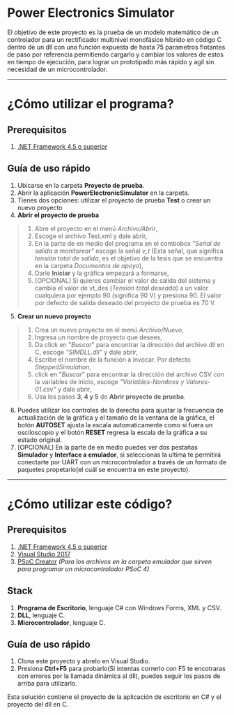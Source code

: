 # Power Electronics Simulator
El objetivo de este proyecto es la prueba de un modelo matemático de un controlador para un rectificador multinivel monofásico híbrido en código C 
dentro de un dll con una función expuesta de hasta 75 parametros flotantes de paso por referencia permitiendo cargarlo y cambiar los 
valores de estos en tiempo de ejecución, para lograr un prototipado más rápido y agíl sin necesidad de un microcontrolador.

-----
# ¿Cómo utilizar el programa?

## Prerequisitos
1. [.NET Framework 4.5 o superior](https://www.microsoft.com/es-mx/download/details.aspx?id=30653)

## Guía de uso rápido
1. Ubicarse en la carpeta **Proyecto de prueba**.
2. Abrir la aplicación **PowerElectronicSimulator** en la carpeta.
3. Tienes dos opciones: utilizar el proyecto de prueba **Test** o crear un nuevo proyecto
4. **Abrir el proyecto de prueba**
> 1. Abre el proyecto en el menú *Archivo/Abrir*,
> 2. Escoge el archivo Test.xml y dale abrir,
> 3. En la parte de en medio del programa en el combobox *"Señal de salida a monitorear"* escoge la señal *v_t* 
(Esta señal, que significa *tensión total de salida*, es el objetivo de la tesis que se encuentra en la carpeta *Documentos de apoyo*),
> 4. Darle **Iniciar** y la gráfica empezará a formarse,
> 5. [OPCIONAL] Si quieres cambiar el valor de salida del sistema y cambia el valor de vt_des (*Tension total deseada*) 
a un valor cualquiera por ejemplo 90 (significa 90 V) y presiona 90. El valor por defecto de salida deseado del proyecto de prueba es 
70 V.
5. **Crear un nuevo proyecto**
> 1. Crea un nuevo proyecto en el menú *Archivo/Nuevo*, 
> 2. Ingresa un nombre de proyecto que desees,
> 3. Da click en "*Buscar*" para encontrar la dirección del archivo dll en C, escoge *"SIMDLL.dll"* y dale abrir,
> 4. Escribe el nombre de la función a invocar. Por defecto *SteppedSimulation*,
> 5.  click en "*Buscar*" para encontrar la dirección del archivo CSV con la variables de inicio, 
escoge *"Variables-Nombres y Valores-01.csv"* y dale abrir,
> 6. Usa los pasos **3, 4 y 5** de **Abrir proyecto de prueba**.
6. Puedes utilizar los controles de la derecha para ajustar la frecuencia de actualización de la gráfica y el tamaño de la ventana de 
la gráfica, el botón **AUTOSET** ajusta la escala automaticamente como si fuera un osciloscopio y el botón **RESET** regresa la
escala de la gráfica a su estado original.
7. [OPCIONAL] En la parte de en medio puedes ver dos pestañas **Simulador** y **Interface a emulador**, si seleccionas la ultima te 
permitirá conectarte por UART con un microcontrolador a través de un formato de paquetes propetario(el cuál se encuentra en este proyecto).


-----
# ¿Cómo utilizar este código?

## Prerequisitos
1. [.NET Framework 4.5 o superior](https://www.microsoft.com/es-mx/download/details.aspx?id=30653)
2. [Visual Studio 2017](https://www.visualstudio.com/es/?rr=https%3A%2F%2Fwww.google.com.mx%2F)
3. [PSoC Creator](http://www.cypress.com/products/psoc-creator-integrated-design-environment-ide) 
*(Para los archivos en la carpeta emulador que sirven para programar un microcontrolador PSoC 4)*

## Stack
1. **Programa de Escritorio**, lenguaje C# con Windows Forms, XML y CSV.
2. **DLL**, lenguaje C.
3. **Microcontrolador**, lenguaje C.

## Guía de uso rápido
1. Clona este proyecto y abrelo en Visual Studio.
2. Presiona **Ctrl+F5** para probarlo(Si intentas correrlo con F5 te encotraras con errores por la llamada dinámica al dll), 
puedes seguir los pasos de arriba para utilizarlo.

Esta solución contiene el proyecto de la aplicación de escritorio en C# y el proyecto del dll en C.


